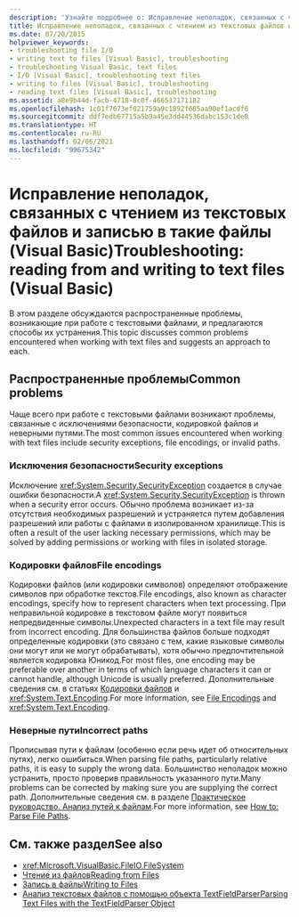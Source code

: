 ```yaml
---
description: 'Узнайте подробнее о: Исправление неполадок, связанных с чтением из текстовых файлов и записью в такие файлы (Visual Basic)'
title: Исправление неполадок, связанных с чтением из текстовых файлов и записью в них
ms.date: 07/20/2015
helpviewer_keywords:
- troubleshooting file I/O
- writing text to files [Visual Basic], troubleshooting
- troubleshooting Visual Basic, text files
- I/O [Visual Basic], troubleshooting text files
- writing to files [Visual Basic], troubleshooting
- reading text files [Visual Basic], troubleshooting
ms.assetid: a8e9b44d-facb-4718-8c0f-466537171182
ms.openlocfilehash: 1c01f7673ef021759a9c1892f685aa90ef1acdf6
ms.sourcegitcommit: ddf7edb67715a5b9a45e3dd44536dabc153c1de0
ms.translationtype: HT
ms.contentlocale: ru-RU
ms.lasthandoff: 02/06/2021
ms.locfileid: "99675342"
---
```

# <a name="troubleshooting-reading-from-and-writing-to-text-files-visual-basic"></a><span data-ttu-id="3b059-103">Исправление неполадок, связанных с чтением из текстовых файлов и записью в такие файлы (Visual Basic)</span><span class="sxs-lookup"><span data-stu-id="3b059-103">Troubleshooting: reading from and writing to text files (Visual Basic)</span></span>

<span data-ttu-id="3b059-104">В этом разделе обсуждаются распространенные проблемы, возникающие при работе с текстовыми файлами, и предлагаются способы их устранения.</span><span class="sxs-lookup"><span data-stu-id="3b059-104">This topic discusses common problems encountered when working with text files and suggests an approach to each.</span></span>  
  
## <a name="common-problems"></a><span data-ttu-id="3b059-105">Распространенные проблемы</span><span class="sxs-lookup"><span data-stu-id="3b059-105">Common problems</span></span>  

 <span data-ttu-id="3b059-106">Чаще всего при работе с текстовыми файлами возникают проблемы, связанные с исключениями безопасности, кодировкой файлов и неверными путями.</span><span class="sxs-lookup"><span data-stu-id="3b059-106">The most common issues encountered when working with text files include security exceptions, file encodings, or invalid paths.</span></span>  
  
### <a name="security-exceptions"></a><span data-ttu-id="3b059-107">Исключения безопасности</span><span class="sxs-lookup"><span data-stu-id="3b059-107">Security exceptions</span></span>  

 <span data-ttu-id="3b059-108">Исключение <xref:System.Security.SecurityException> создается в случае ошибки безопасности.</span><span class="sxs-lookup"><span data-stu-id="3b059-108">A <xref:System.Security.SecurityException> is thrown when a security error occurs.</span></span> <span data-ttu-id="3b059-109">Обычно проблема возникает из-за отсутствия необходимых разрешений и устраняется путем добавления разрешений или работы с файлами в изолированном хранилище.</span><span class="sxs-lookup"><span data-stu-id="3b059-109">This is often a result of the user lacking necessary permissions, which may be solved by adding permissions or working with files in isolated storage.</span></span>  
  
### <a name="file-encodings"></a><span data-ttu-id="3b059-110">Кодировки файлов</span><span class="sxs-lookup"><span data-stu-id="3b059-110">File encodings</span></span>  

 <span data-ttu-id="3b059-111">Кодировки файлов (или кодировки символов) определяют отображение символов при обработке текстов.</span><span class="sxs-lookup"><span data-stu-id="3b059-111">File encodings, also known as character encodings, specify how to represent characters when text processing.</span></span> <span data-ttu-id="3b059-112">При неправильной кодировке в текстовом файле могут появиться непредвиденные символы.</span><span class="sxs-lookup"><span data-stu-id="3b059-112">Unexpected characters in a text file may result from incorrect encoding.</span></span> <span data-ttu-id="3b059-113">Для большинства файлов больше подходят определенные кодировки (это связано с тем, какие языковые символы они могут или не могут обрабатывать), хотя обычно предпочтительной является кодировка Юникод.</span><span class="sxs-lookup"><span data-stu-id="3b059-113">For most files, one encoding may be preferable over another in terms of which language characters it can or cannot handle, although Unicode is usually preferred.</span></span> <span data-ttu-id="3b059-114">Дополнительные сведения см. в статьях [Кодировки файлов](file-encodings.md) и <xref:System.Text.Encoding>.</span><span class="sxs-lookup"><span data-stu-id="3b059-114">For more information, see [File Encodings](file-encodings.md) and <xref:System.Text.Encoding>.</span></span>  
  
### <a name="incorrect-paths"></a><span data-ttu-id="3b059-115">Неверные пути</span><span class="sxs-lookup"><span data-stu-id="3b059-115">Incorrect paths</span></span>  

 <span data-ttu-id="3b059-116">Прописывая пути к файлам (особенно если речь идет об относительных путях), легко ошибиться.</span><span class="sxs-lookup"><span data-stu-id="3b059-116">When parsing file paths, particularly relative paths, it is easy to supply the wrong data.</span></span> <span data-ttu-id="3b059-117">Большинство неполадок можно устранить, просто проверив правильность указанного пути.</span><span class="sxs-lookup"><span data-stu-id="3b059-117">Many problems can be corrected by making sure you are supplying the correct path.</span></span> <span data-ttu-id="3b059-118">Дополнительные сведения см. в разделе [Практическое руководство. Анализ путей к файлам](how-to-parse-file-paths.md).</span><span class="sxs-lookup"><span data-stu-id="3b059-118">For more information, see [How to: Parse File Paths](how-to-parse-file-paths.md).</span></span>  
  
## <a name="see-also"></a><span data-ttu-id="3b059-119">См. также раздел</span><span class="sxs-lookup"><span data-stu-id="3b059-119">See also</span></span>

- <xref:Microsoft.VisualBasic.FileIO.FileSystem>
- [<span data-ttu-id="3b059-120">Чтение из файлов</span><span class="sxs-lookup"><span data-stu-id="3b059-120">Reading from Files</span></span>](reading-from-files.md)
- [<span data-ttu-id="3b059-121">Запись в файлы</span><span class="sxs-lookup"><span data-stu-id="3b059-121">Writing to Files</span></span>](writing-to-files.md)
- [<span data-ttu-id="3b059-122">Анализ текстовых файлов с помощью объекта TextFieldParser</span><span class="sxs-lookup"><span data-stu-id="3b059-122">Parsing Text Files with the TextFieldParser Object</span></span>](parsing-text-files-with-the-textfieldparser-object.md)
